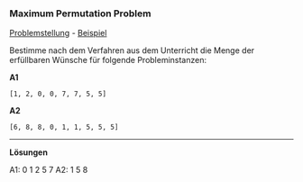 ### Maximum Permutation Problem

[Problemstellung](https://youtu.be/LMQ4d7biEuQ) - [Beispiel](https://youtu.be/pg_WADq6P90)

Bestimme nach dem Verfahren aus dem Unterricht die Menge der erfüllbaren Wünsche für folgende Probleminstanzen:

**A1**

    [1, 2, 0, 0, 7, 7, 5, 5]

**A2**

    [6, 8, 8, 0, 1, 1, 5, 5, 5]

---- 

**Lösungen**

   A1: 0 1 2 5 7
   A2: 1 5 8